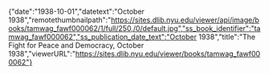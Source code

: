 {"date":"1938-10-01","datetext":"October 1938","remotethumbnailpath":"https://sites.dlib.nyu.edu/viewer/api/image/books/tamwag_fawf000062/1/full/250,/0/default.jpg","ss_book_identifier":"tamwag_fawf000062","ss_publication_date_text":"October 1938","title":"The Fight for Peace and Democracy, October 1938","viewerURL":"https://sites.dlib.nyu.edu/viewer/books/tamwag_fawf000062"}